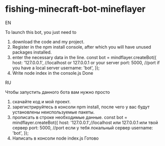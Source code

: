 # fishing-minecraft-bot-mineflayer
EN

To launch this bot, you just need to
1. download the code and my project.
2. Register in the npm install console, after which you will have unused packages installed.
3. enter the necessary data in the line.
const bot = mindflayer.createBot({
host: '127.0.0.1', //localhost or 127.0.0.1 or your server
port: 5000, //port if you have a local server
username: 'bot',
});
4. Write node index in the console.js
Done

RU

Чтобы запустить данного бота вам нужно просто 
1. скачайте код и мой проект.
2. зарегистрируйтесь в консоли npm install, после чего у вас будут установлены неиспользуемые пакеты.
3. прописать в строке необходимые данные.
const bot = mindflayer.createBot({
host: '127.0.0.1',//localhost или 127.0.0.1 или твой сервер
port: 5000, //port если у тебя локальный сервер
username: 'bot',
});
4. Написать в консоли node index.js
Готово
